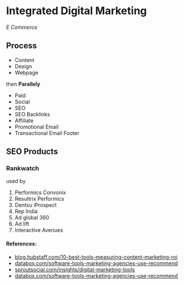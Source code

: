 # Integrated Digital Marketing
 _E Commerce_

## Process

- Content
- Design
- Webpage

then **Parallely**
- Paid
- Social
- SEO
- SEO Backlinks
- Affiliate
- Promotional Email
- Transactional Email Footer

## SEO Products

### Rankwatch

used by 

1. Performics Convonix
2. Resultrix Performics
3. Dentsu iProspect
4. Rep India
5. Ad global 360
6. Ad lift
7. Interactive Avenues



#### References:
- [blog.hubstaff.com/10-best-tools-measuring-content-marketing-roi](https://blog.hubstaff.com/10-best-tools-measuring-content-marketing-roi/)
- [databox.com/software-tools-marketing-agencies-use-recommend](https://databox.com/software-tools-marketing-agencies-use-recommend)
- [sproutsocial.com/insights/digital-marketing-tools](https://sproutsocial.com/insights/digital-marketing-tools/)
- [databox.com/software-tools-marketing-agencies-use-recommend](https://databox.com/software-tools-marketing-agencies-use-recommend)
